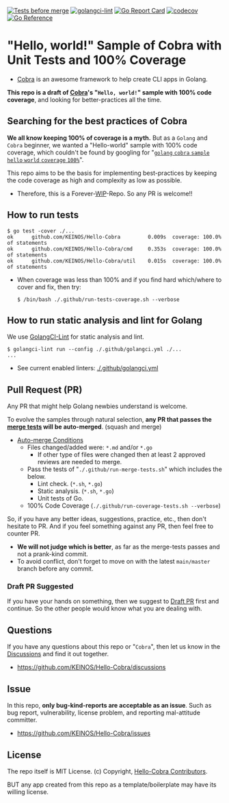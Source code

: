 <!-- markdownlint-disable MD001 MD041 -->
[![Tests before merge](https://github.com/KEINOS/Hello-Cobra/workflows/Tests%20before%20merge/badge.svg)](https://github.com/KEINOS/Hello-Cobra/actions?query=workflow%3A%22Tests+before+merge%22 "View status of the action on GitHub")
[![golangci-lint](https://github.com/KEINOS/Hello-Cobra/workflows/golangci-lint/badge.svg)](https://github.com/KEINOS/Hello-Cobra/actions?query=workflow%3Agolangci-lint "View status of the action on GitHub")
[![Go Report Card](https://goreportcard.com/badge/github.com/KEINOS/Hello-Cobra)](https://goreportcard.com/report/github.com/KEINOS/Hello-Cobra "View on Go Report Card")
[![codecov](https://codecov.io/gh/KEINOS/Hello-Cobra/branch/main/graph/badge.svg?token=R2B9UBIEUI)](https://codecov.io/gh/KEINOS/Hello-Cobra "View details on CodeCov.IO")
[![Go Reference](https://pkg.go.dev/badge/github.com/KEINOS/Hello-Cobra.svg)](https://pkg.go.dev/github.com/KEINOS/Hello-Cobra#section-documentation "Read generated documentation of the app")

# "Hello, world!" Sample of Cobra with Unit Tests and 100% Coverage

- [Cobra](https://cobra.dev/) is an awesome framework to help create CLI apps in Golang.

**This repo is a draft of [Cobra](https://cobra.dev/)'s "`Hello, world!`" sample with 100% code coverage**, and looking for better-practices all the time.

## Searching for the best practices of Cobra

**We all know keeping 100% of coverage is a myth.** But as a `Golang` and `Cobra` beginner, we wanted a "Hello-world" sample with 100% code coverage, which couldn't be found by googling for "[`golang` `cobra` `sample` `hello` `world` `coverage` `100%`](https://www.google.com/search?q=%22golang%22+cobra+sample+hello+world+coverage+100%)".

This repo aims to be the basis for implementing best-practices by keeping the code coverage as high and complexity as low as possible.

- Therefore, this is a Forever-[WIP](https://en.wikipedia.org/wiki/Work_in_progress)-Repo. So any PR is welcome!!

## How to run tests

```shellsession
$ go test -cover ./...
ok      github.com/KEINOS/Hello-Cobra         0.009s  coverage: 100.0% of statements
ok      github.com/KEINOS/Hello-Cobra/cmd     0.353s  coverage: 100.0% of statements
ok      github.com/KEINOS/Hello-Cobra/util    0.015s  coverage: 100.0% of statements
```

- When coverage was less than 100% and if you find hard which/where to cover and fix, then try:

  ```shellsession
  $ /bin/bash ./.github/run-tests-coverage.sh --verbose
  ```

## How to run static analysis and lint for Golang

We use [GolangCI-Lint](https://golangci-lint.run/) for static analysis and lint.

```shellsession
$ golangci-lint run --config ./.github/golangci.yml ./...
...
```

- See current enabled linters: [./.github/golangci.yml](./.github/golangci.yml)

## Pull Request (PR)

Any PR that might help Golang newbies understand is welcome.

To evolve the samples through natural selection, **any PR that passes the [merge tests](https://github.com/KEINOS/Hello-Cobra/blob/main/.github/run-merge-tests.sh) will be auto-merged**. (squash and merge)

- [Auto-merge Conditions](https://github.com/KEINOS/Hello-Cobra/blob/main/.github/mergify.yml)
  - Files changed/added were: `*.md` and/or `*.go`
    - If other type of files were changed then at least 2 approved reviews are needed to merge.
  - Pass the tests of "`./.github/run-merge-tests.sh`" which includes the below.
    - Lint check. (`*.sh`, `*.go`)
    - Static analysis. (`*.sh`, `*.go`)
    - Unit tests of Go.
  - 100% Code Coverage (`./.github/run-coverage-tests.sh --verbose`)

So, if you have any better ideas, suggestions, practice, etc., then don't hesitate to PR. And if you feel something against any PR, then feel free to counter PR.

- **We will not judge which is better**, as far as the merge-tests passes and not a prank-kind commit.
- To avoid conflict, don't forget to move on with the latest `main/master` branch before any commit.

### Draft PR Suggested

If you have your hands on something, then we suggest to [Draft PR](https://github.blog/2019-02-14-introducing-draft-pull-requests/) first and continue. So the other people would know what you are dealing with.

## Questions

If you have any questions about this repo or "`Cobra`", then let us know in the [Discussions](https://github.com/KEINOS/Hello-Cobra/discussions) and find it out together.

- https://github.com/KEINOS/Hello-Cobra/discussions

## Issue

In this repo, **only bug-kind-reports are acceptable as an issue**. Such as bug report, vulnerability, license problem, and reporting mal-attitude committer.

- https://github.com/KEINOS/Hello-Cobra/issues

## License

The repo itself is MIT License. (c) Copyright, [Hello-Cobra Contributors](https://github.com/KEINOS/Hello-Cobra/graphs/contributors).

BUT any app created from this repo as a template/boilerplate may have its willing license.

<!-- WIP
## Codespaces and VSCode Friendly

This repo works on [GitHub Codespaces](https://github.com/features/codespaces) which lets you edit/code online.

1. [Request early access](https://github.com/features/codespaces/signup) and wait to be accepted.
2. [Fork](https://docs.github.com/en/free-pro-team@latest/github/getting-started-with-github/fork-a-repo) this repo to your GitHub account.
3. Open the forked repo in GitHub and select the ”`Open with Codespaces`" dropdown menu in the upper right "`↓ Code`" button.
4. Create/add a "`New codespace`" and wait until the Docker image gets built.
-->

